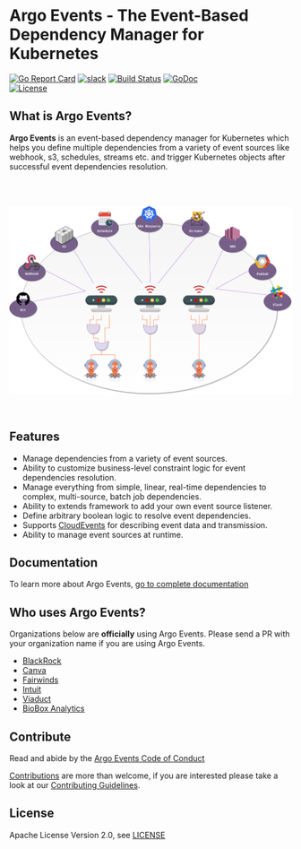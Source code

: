# Argo Events - The Event-Based Dependency Manager for Kubernetes

[![Go Report Card](https://goreportcard.com/badge/github.com/argoproj/argo-events)](https://goreportcard.com/report/github.com/argoproj/argo-events)
[![slack](https://img.shields.io/badge/slack-argoproj-brightgreen.svg?logo=slack)](https://argoproj.github.io/community/join-slack)
[![Build Status](https://travis-ci.org/argoproj/argo-events.svg?branch=master)](https://travis-ci.org/argoproj/argo-events)
[![GoDoc](https://godoc.org/github.com/argoproj/argo-events?status.svg)](https://godoc.org/github.com/argoproj/argo-events/pkg/apis)	
[![License](https://img.shields.io/badge/License-Apache%202.0-blue.svg)](LICENSE)

## What is Argo Events?
**Argo Events** is an event-based dependency manager for Kubernetes which helps you define multiple dependencies from a variety of event sources like webhook, s3, schedules, streams etc.
and trigger Kubernetes objects after successful event dependencies resolution.

<br/>
<br/>

<p align="center">
  <img src="https://github.com/argoproj/argo-events/blob/master/docs/assets/argo-events-top-level.png?raw=true" alt="High Level Overview"/>
</p>

<br/>

## Features 
* Manage dependencies from a variety of event sources.
* Ability to customize business-level constraint logic for event dependencies resolution.
* Manage everything from simple, linear, real-time dependencies to complex, multi-source, batch job dependencies.
* Ability to extends framework to add your own event source listener.
* Define arbitrary boolean logic to resolve event dependencies.
* Supports [CloudEvents](https://cloudevents.io/) for describing event data and transmission.
* Ability to manage event sources at runtime.

## Documentation
To learn more about Argo Events, [go to complete documentation](https://argoproj.github.io/argo-events/)

## Who uses Argo Events?
Organizations below are **officially** using Argo Events. Please send a PR with your organization name if you are using Argo Events.
* [BlackRock](https://www.blackrock.com/)
* [Canva](https://www.canva.com/)
* [Fairwinds](https://fairwinds.com/)
* [Intuit](https://www.intuit.com/)
* [Viaduct](https://www.viaduct.ai/)
* [BioBox Analytics](https://biobox.io)

## Contribute
Read and abide by the [Argo Events Code of Conduct](https://github.com/argoproj/argo-events/blob/master/CODE_OF_CONDUCT.md)

[Contributions](https://github.com/argoproj/argo-events/issues) are more than welcome, if you are interested please take a look at our [Contributing Guidelines](./CONTRIBUTING.md).

## License
Apache License Version 2.0, see [LICENSE](./LICENSE)
